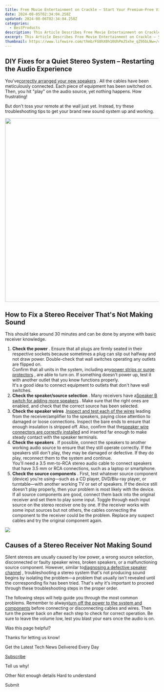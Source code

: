 ```yaml
---
title: Free Movie Entertainment on Crackle – Start Your Premium-Free Viewing Experience!
date: 2024-08-05T02:34:04.258Z
updated: 2024-08-06T02:34:04.258Z
categories:
  - BestProducts
description: This Article Describes Free Movie Entertainment on Crackle – Start Your Premium-Free Viewing Experience!
excerpt: This Article Describes Free Movie Entertainment on Crackle – Start Your Premium-Free Viewing Experience!
thumbnail: https://www.lifewire.com/thmb/FG8hX0h10UhPmJ5xhe_qZ95bLNw=/400x300/filters:no_upscale():max_bytes(150000):strip_icc():format(webp)/crackle-free-movies-f6332136cca94df8ba78eaf32fa1988f.png
---
```


## DIY Fixes for a Quiet Stereo System – Restarting the Audio Experience
 You've[correctly arranged your new speakers](https://www.lifewire.com/placing-speakers-correctly-3134857) . All the cables have been meticulously connected. Each piece of equipment has been switched on. Then, you hit "play" on the audio source, yet nothing happens. How frustrating!

 But don't toss your remote at the wall just yet. Instead, try these troubleshooting tips to get your brand new sound system up and working.

<!-- affiliate ads begin -->
<a href="https://appsumo.8odi.net/c/5597632/2082532/7443" target="_top" id="2082532"><img src="//a.impactradius-go.com/display-ad/7443-2082532" border="0" alt="" width="1200" height="600"/></a><img height="0" width="0" src="https://appsumo.8odi.net/i/5597632/2082532/7443" style="position:absolute;visibility:hidden;" border="0" />
<!-- affiliate ads end -->
## How to Fix a Stereo Receiver That's Not Making Sound

 This should take around 30 minutes and can be done by anyone with basic receiver knowledge.

1. **Check the power** . Ensure that all plugs are firmly seated in their respective sockets because sometimes a plug can slip out halfway and not draw power. Double-check that wall switches operating any outlets are flipped on.  
 Confirm that all units in the system, including any[power strips or surge protectors](https://www.lifewire.com/surge-protectors-4145796) , are able to turn on. If something doesn't power up, test it with another outlet that you know functions properly.  
 It's a good idea to connect equipment to outlets that don't have wall switches.
2. **Check the speaker/source selection** . Many receivers have a[Speaker B switch for adding more speakers](https://www.lifewire.com/benefits-of-adding-speakers-using-b-switch-3134657) . Make sure that the right ones are enabled, and check that the correct source has been selected.
3. **Check the speaker wires** .[Inspect and test each of the wires](https://www.lifewire.com/quickly-test-speaker-connections-3135135) leading from the receiver/amplifier to the speakers, paying close attention to damaged or loose connections. Inspect the bare ends to ensure that enough insulation is stripped off. Also, confirm that the[speaker wire connectors are correctly installed](https://www.lifewire.com/choose-different-speakerwire-connectors-4135435) and inserted far enough to make steady contact with the speaker terminals.
4. **Check the speakers** . If possible, connect the speakers to another working audio source to ensure that they still operate correctly. If the speakers still don't play, they may be damaged or defective. If they do play, reconnect them to the system and continue.  
 You'll need a 3.5 mm-to-RCA stereo audio cable to connect speakers that have 3.5 mm or RCA connections, such as a laptop or smartphone.
5. **Check the source components** . First, test whatever source component (device) you're using—such as a CD player, DVD/Blu-ray player, or turntable—with another working TV or set of speakers. If the device still doesn't play properly, then your problem is most likely with the device.  
 If all source components are good, connect them back into the original receiver and set them to play some input. Toggle through each input source on the stereo receiver one by one. If the receiver works with some input sources but not others, the cables connecting the component to the receiver could be the problem. Replace any suspect cables and try the original component again.

<!-- affiliate ads begin -->
<a href="https://store.massmailsoftware.com/order/checkout.php?PRODS=1047974&QTY=1&AFFILIATE=108875&CART=1"><img src="https://secure.avangate.com/images/merchant/dc87c13749315c7217cdc4ac692e704c/banera_for_partners-04_%281%29.jpg" border="0"></a>
<!-- affiliate ads end -->
## Causes of a Stereo Receiver Not Making Sound

 Silent stereos are usually caused by low power, a wrong source selection, disconnected or faulty speaker wires, broken speakers, or a malfunctioning source component. However, similar to[diagnosing a defective speaker channel](https://www.lifewire.com/troubleshoot-speaker-channel-3135138) , troubleshooting a stereo system that's not producing sound begins by isolating the problem—a problem that usually isn't revealed until the corresponding fix has been tried. That's why it's important to proceed through these troubleshooting steps in the proper order.

 The following steps will help guide you through the most common problems. Remember to always[turn off the power to the system and components](https://www.lifewire.com/reboot-your-stereo-3135144) before connecting or disconnecting cables and wires. Then turn the power back on after each step to check for correct operation. Be sure to leave the volume low, lest you blast your ears once the audio is on.

Was this page helpful?

Thanks for letting us know!

 Get the Latest Tech News Delivered Every Day

[Subscribe](https://www.lifewire.com/#)

Tell us why!

 Other  Not enough details  Hard to understand

 Submit

<ins class="adsbygoogle"
     style="display:block"
     data-ad-format="autorelaxed"
     data-ad-client="ca-pub-7571918770474297"
     data-ad-slot="1223367746"></ins>



<ins class="adsbygoogle"
     style="display:block"
     data-ad-client="ca-pub-7571918770474297"
     data-ad-slot="8358498916"
     data-ad-format="auto"
     data-full-width-responsive="true"></ins>
